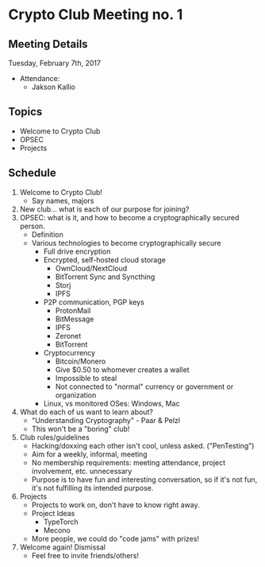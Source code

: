 # Crypto Club Meeting no. 1

## Meeting Details

Tuesday, February 7th, 2017

* Attendance:
	* Jakson Kallio

## Topics
* Welcome to Crypto Club
* OPSEC
* Projects

## Schedule
1. Welcome to Crypto Club!
	* Say names, majors
2. New club... what is each of our purpose for joining?
3. OPSEC: what is it, and how to become a cryptographically secured person.
	* Definition
	* Various technologies to become cryptographically secure
		* Full drive encryption
		* Encrypted, self-hosted cloud storage
			* OwnCloud/NextCloud
			* BitTorrent Sync and Syncthing
			* Storj
			* IPFS
		* P2P communication, PGP keys
			* ProtonMail
			* BitMessage
			* IPFS
			* Zeronet
			* BitTorrent
		* Cryptocurrency
			* Bitcoin/Monero
			* Give $0.50 to whomever creates a wallet
			* Impossible to steal
			* Not connected to "normal" currency or government or organization
		* Linux, vs monitored OSes: Windows, Mac
4. What do each of us want to learn about?
	* "Understanding Cryptography" - Paar & Pelzl
	* This won't be a "boring" club!
5. Club rules/guidelines
	* Hacking/doxxing each other isn't cool, unless asked. ("PenTesting")
	* Aim for a weekly, informal, meeting
	* No membership requirements: meeting attendance, project involvement, etc. unnecessary
	* Purpose is to have fun and interesting conversation, so if it's not fun, it's not fulfilling its intended purpose.
6. Projects
	* Projects to work on, don't have to know right away.
	* Project Ideas
		* TypeTorch
		* Mecono
	* More people, we could do "code jams" with prizes!
7. Welcome again! Dismissal
	* Feel free to invite friends/others!
